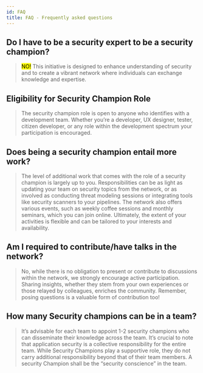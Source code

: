 ```yaml
---
id: FAQ
title: FAQ - Frequently asked questions
---
```



## Do I have to be a security expert to be a security champion? 

> <mark>NO!</mark> This initiative is designed to enhance understanding of security and to create a vibrant network where individuals can exchange knowledge and expertise.

## Eligibility for Security Champion Role
> The security champion role is open to anyone who identifies with a development team. Whether you’re a developer, UX designer, tester, citizen developer, or any role within the development spectrum your participation is encouraged. 

## Does being a security champion entail more work? 
> The level of additional work that comes with the role of a security champion is largely up to you. Responsibilities can be as light as updating your team on security topics from the network, or as involved as conducting threat modeling sessions or integrating tools like security scanners to your pipelines. The network also offers various events, such as weekly coffee sessions and monthly seminars, which you can join online. Ultimately, the extent of your activities is flexible and can be tailored to your interests and availability. 

## Am I required to contribute/have talks in the network? 
> No, while there is no obligation to present or contribute to discussions within the network, we strongly encourage active participation. Sharing insights, whether they stem from your own experiences or those relayed by colleagues, enriches the community. Remember, posing questions is a valuable form of contribution too!

## How many Security champions can be in a team?
> It’s advisable for each team to appoint 1-2 security champions who can disseminate their knowledge across the team. It’s crucial to note that application security is a collective responsibility for the entire team. While Security Champions play a supportive role, they do not carry additional responsibility beyond that of their team members. A security Champion shall be the “security conscience” in the team.
